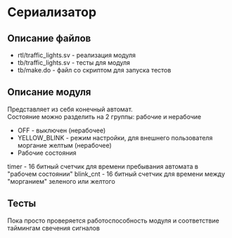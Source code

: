 # Сериализатор
## Описание файлов
* rtl/traffic_lights.sv   - реализация модуля
* tb/traffic_lights.sv - тесты для модуля
* tb/make.do          - файл со скриптом для запуска тестов
## Описание модуля
Представляет из себя конечный автомат.   
Состояние можно разделить на 2 группы: рабочие и нерабочие
* OFF - выключен (нерабочее)
* YELLOW_BLINK - режим настройки, для внешнего пользователя моргание желтым (нерабочее)
* Рабочие состояния

timer - 16 битный счетчик для времени пребывания автомата в "рабочем состоянии"
blink_cnt - 16 битный счетчик для времени между "морганием" зеленого или желтого
## Тесты
Пока просто проверяется работоспособность модуля и соответствие таймингам свечения сигналов
